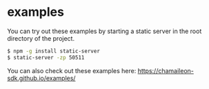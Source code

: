 # examples

You can try out these examples by starting a static server in the root directory of the project.

```bash
$ npm -g install static-server
$ static-server -zp 50511
```

You can also check out these examples here: https://chamaileon-sdk.github.io/examples/
